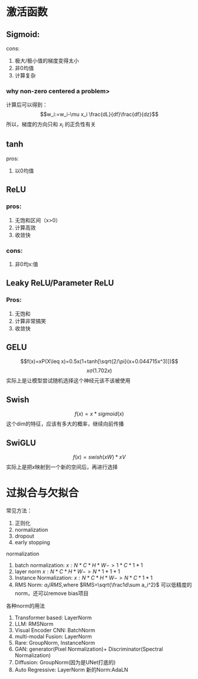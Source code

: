 # 激活函数
## Sigmoid:
cons:
1. 极大/极小值的梯度变得太小
2. 非0均值
3. 计算复杂
### why non-zero centered a problem>
计算后可以得到：
$$w_i:=w_i-\mu x_i \frac{dL}{df}\frac{df}{dz}$$
所以，梯度的方向只和 $x_i$ 的正负性有关
## tanh
pros:
1. 以0均值
## ReLU
### pros:
1. 无饱和区间（x>0）
2. 计算高效
3. 收敛快
### cons:
1. 非0均x:值
## Leaky ReLU/Parameter ReLU
### Pros:
1. 无饱和
2. 计算非常搞笑
3. 收敛快

## GELU
$$f(x)=xP(X\leq x)=0.5x(1+tanh[\sqrt{2/\pi}(x+0.044715x^3)])$$
$$x\sigma(1.702x)$$
实际上是让模型尝试随机选择这个神经元该不该被使用
## Swish
$$f(x)=x*sigmoid(x)$$
这个dim的特征，应该有多大的概率，继续向前传播
## SwiGLU
$$f(x)=swish(xW)*xV$$
实际上是把$x$映射到一个新的空间后，再进行选择
# 过拟合与欠拟合
常见方法：
1. 正则化
2. normalization
3. dropout
4. early stopping

normalization
1. batch normalization: $x:N*C*H*W->1*C*1*1$
2. layer norm $x:N*C*H*W->N*1*1*1$
3. Instance Normalization: $x:N*C*H*W->N*C*1*1$
4. RMS Norm: $a_i/RMS$,where $RMS=\sqrt{\frac1d\sum a_i^2}$ 可以低精度的norm，还可以remove bias项目

各种norm的用法
1. Transformer based: LayerNorm
2. LLM: RMSNorm
3. Visual Encoder CNN: BatchNorm
4. multi-modal Fusion: LayerNorm
5. Rare: GroupNorm, InstanceNorm
6. GAN: generator(Pixel Normalization)+ Discriminator(Spectral Normalization)
7. Diffusion: GroupNorm(因为是UNet打底的)
8. Auto Regressive: LayerNorm
新的Norm:AdaLN
